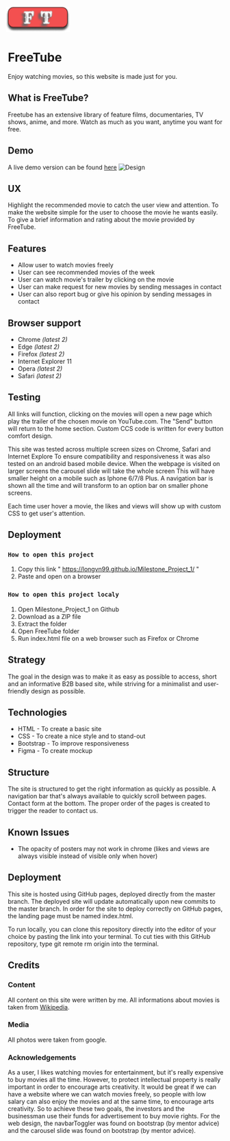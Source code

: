 [<img alt='FreeTube logo' src="assets/images/logo.png" style="margin: 0;position:relative;left:-1%;width:150px;">](#)

# FreeTube

Enjoy watching movies, so this website is made just for you.

## What is FreeTube?
Freetube has an extensive library of feature films, documentaries, TV shows, anime, and more. Watch as much as you want, anytime you want for free.

## Demo
A live demo version can be found
[here](https://longvn99.github.io/Milestone_Project_1/)
![Design](https://github.com/LongVN99/Milestone_Project_1/blob/a496c9ed26880e43e248fb220c388ca592c679a6/Mockups/Mockups.png)

## UX
Highlight the recommended movie to catch the user view and attention. To make the website simple for the user to choose the movie he wants easily. To give a brief information and rating about the movie provided by FreeTube.

## Features

*  Allow user to watch movies freely
*  User can see recommended movies of the week
*  User can watch movie's trailer by clicking on the movie
*  User can make request for new movies by sending messages in contact
*  User can also report bug or give his opinion by sending messages in contact


## Browser support

* Chrome *(latest 2)*
* Edge *(latest 2)*
* Firefox *(latest 2)*
* Internet Explorer 11
* Opera *(latest 2)*
* Safari *(latest 2)*

## Testing
All links will function, clicking on the movies will open a new page which play the trailer of the chosen movie on YouTube.com. The "Send" button will return to the home section. Custom CCS code is written for every button comfort design.

This site was tested across multiple screen sizes on Chrome, Safari and Internet Explore To ensure compatibility and responsiveness it was also tested on an android based mobile device. When the webpage is visited on larger screens the carousel slide will take the whole screen This will have smaller height on a mobile such as Iphone 6/7/8 Plus. A navigation bar is shown all the time and will transform to an option bar on smaller phone screens.

Each time user hover a movie, the likes and views will show up with custom CSS to get user's attention.
## Deployment

### `How to open this project`
1. Copy this link " https://longvn99.github.io/Milestone_Project_1/ "
1. Paste and open on a browser

### `How to open this project localy`

1. Open Milestone_Project_1 on Github 
1. Download as a ZIP file
1. Extract the folder
1. Open FreeTube folder
1. Run index.html file on a web browser such as Firefox or Chrome

## Strategy
The goal in the design was to make it as easy as possible to access, short and an informative B2B based site, while striving for a minimalist and user-friendly design as possible.

## Technologies
* HTML - To create a basic site
* CSS - To create a nice style and to stand-out
* Bootstrap - To improve responsiveness
* Figma - To create mockup

## Structure
The site is structured to get the right information as quickly as possible. A navigation bar that's always available to quickly scroll between pages. Contact form at the bottom. The proper order of the pages is created to trigger the reader to contact us.

## Known Issues
* The opacity of posters may not work in chrome (likes and views are always visible instead of visible only when hover)

## Deployment
This site is hosted using GitHub pages, deployed directly from the master branch. The deployed site will update automatically upon new commits to the master branch. In order for the site to deploy correctly on GitHub pages, the landing page must be named index.html.

To run locally, you can clone this repository directly into the editor of your choice by pasting the link into your terminal. To cut ties with this GitHub repository, type git remote rm origin into the terminal.

## Credits
### Content
All content on this site were written by me. All informations about movies is taken from [Wikipedia](https://www.wikipedia.org/).

### Media
All photos were taken from google.

### Acknowledgements
As a user, I likes watching movies for entertainment, but it's really expensive to buy movies all the time. However, to protect intellectual property is really important in order to encourage arts creativity. It would be great if we can have a website where we can watch movies freely, so people with low salary can also enjoy the movies and at the same time, to encourage arts creativity. So to achieve these two goals, the investors and the businessman use their funds for advertisement to buy movie rights.
For the web design, the navbarToggler was found on bootstrap (by mentor advice) and the carousel slide was found on bootstrap (by mentor advice).

